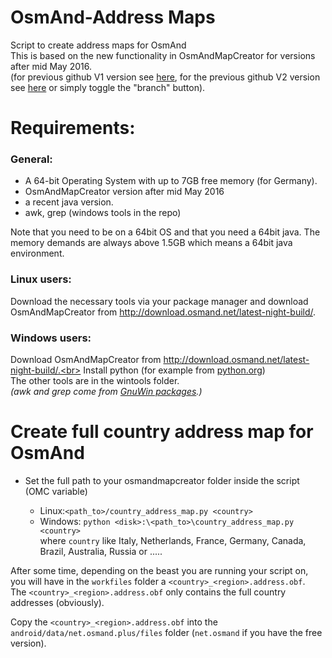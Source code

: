 # OsmAnd-Address Maps
Script to create address maps for OsmAnd<br>
This is based on the new functionality in OsmAndMapCreator for versions after mid May 2016.<br>
(for previous github V1 version see [here](https://github.com/hvdwolf/OsmAnd-AddressMaps/tree/V1), for the previous github V2 version see [here](https://github.com/hvdwolf/OsmAnd-AddressMaps/tree/V2) or simply toggle the  "branch" button).<br>

# Requirements:
### General:
* A 64-bit Operating System with up to 7GB free memory (for Germany).
* OsmAndMapCreator version after mid May 2016
* a recent java version. 
* awk, grep (windows tools in the repo)

Note that you need to be on a 64bit OS and that you need a 64bit java. The memory demands are always above 1.5GB which means a 64bit java environment.

### Linux users:
Download the necessary tools via your package manager and download OsmAndMapCreator from http://download.osmand.net/latest-night-build/.

### Windows users:
Download OsmAndMapCreator from http://download.osmand.net/latest-night-build/.<br>
Install python (for example from [python.org](https://www.python.org/downloads/windows/))<br>
The other tools are in the wintools folder.<br>
*(awk and grep come from [GnuWin packages](http://gnuwin32.sourceforge.net/packages.html).)*


# Create full country address map for OsmAnd
* Set the full path to your osmandmapcreator folder inside the script (OMC variable)

   * Linux:`<path_to>/country_address_map.py <country>`
   * Windows: `python <disk>:\<path_to>\country_address_map.py <country>`<br>
   where `country` like Italy, Netherlands, France, Germany, Canada, Brazil, Australia, Russia or .....

After some time, depending on the beast you are running your script on, you will have in the `workfiles` folder a  `<country>_<region>.address.obf`.<br>
The `<country>_<region>.address.obf` only contains the full country addresses (obviously).

Copy the `<country>_<region>.address.obf` into the `android/data/net.osmand.plus/files` folder (`net.osmand` if you have the free version).
